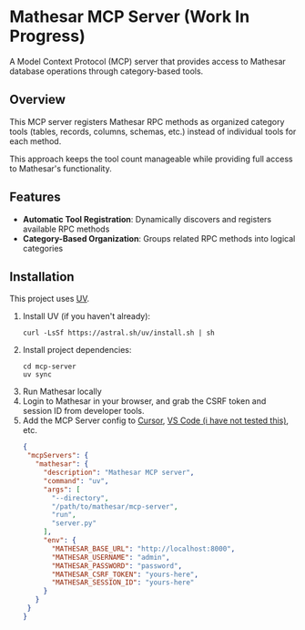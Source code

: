# Mathesar MCP Server (Work In Progress)

A Model Context Protocol (MCP) server that provides access to Mathesar database operations through category-based tools.

## Overview

This MCP server registers Mathesar RPC methods as organized category tools (tables, records, columns, schemas, etc.) instead of individual tools for each method.

This approach keeps the tool count manageable while providing full access to Mathesar's functionality.

## Features

- **Automatic Tool Registration**: Dynamically discovers and registers available RPC methods
- **Category-Based Organization**: Groups related RPC methods into logical categories

## Installation

This project uses [UV](https://docs.astral.sh/uv/).

1. Install UV (if you haven't already):
   ```shell
   curl -LsSf https://astral.sh/uv/install.sh | sh
   ```
2. Install project dependencies:
   ```shell
   cd mcp-server
   uv sync
   ```
3. Run Mathesar locally
4. Login to Mathesar in your browser, and grab the CSRF token and session ID from developer tools.
5. Add the MCP Server config to [Cursor](https://docs.cursor.com/context/model-context-protocol#configuring-mcp-servers), [VS Code (i have not tested this)](https://code.visualstudio.com/docs/copilot/chat/mcp-servers), etc.
    ```json
   {
     "mcpServers": {
       "mathesar": {
         "description": "Mathesar MCP server",
         "command": "uv",
         "args": [
           "--directory",
           "/path/to/mathesar/mcp-server",
           "run",
           "server.py"
         ],
         "env": {
           "MATHESAR_BASE_URL": "http://localhost:8000",
           "MATHESAR_USERNAME": "admin",
           "MATHESAR_PASSWORD": "password",
           "MATHESAR_CSRF_TOKEN": "yours-here",
           "MATHESAR_SESSION_ID": "yours-here"
         }
       }
     }
   }

   ```
